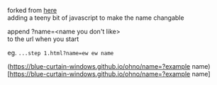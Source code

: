 forked from [here](https://github.com/rosepina/ohno)  
adding a teeny bit of javascript to make the name changable  

append ?name=\<name you don't like\>  
to the url when you start  

eg.    `...step 1.html?name=ew ew name`

(https://blue-curtain-windows.github.io/ohno/name=?example name)[https://blue-curtain-windows.github.io/ohno/name=?example name]
